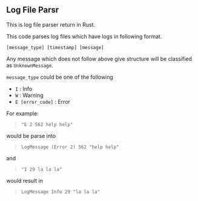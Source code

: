 Log File Parsr
---

This is log file parser return in Rust.

This code parses log files which have logs in following format.

`[message_type] [timestamp] [message]`

Any message which does not follow above give structure will be classified as `UnknownMessage`.

`message_type` could be one of the following

- `I` : Info
- `W` : Warning
- `E [error_code]` : Error

For example:

>`"E 2 562 help help"` 

would be parse into

>`LogMessage (Error 2) 562 "help help"`

and 

>`"I 29 la la la"`

would result in 

>`LogMessage Info 29 "la la la"`
